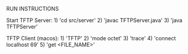 RUN INSTRUCTIONS

Start TFTP Server:
    1) 'cd src/server'
    2) 'javac TFTPServer.java'
    3) 'java TFTPServer'

TFTP Client (macos):
    1) 'TFTP'
    2) 'mode octet'
    3) 'trace'
    4) 'connect localhost 69'
    5) 'get <FILE_NAME>'